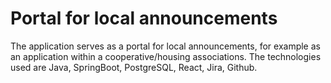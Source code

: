 # Portal for local announcements
The application serves as a portal for local announcements, for example as an application within a cooperative/housing associations. 
The technologies used are Java, SpringBoot, PostgreSQL, React, Jira, Github. 
